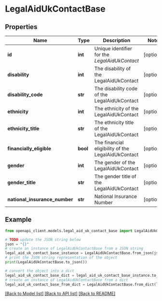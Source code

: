 # LegalAidUkContactBase


## Properties

Name | Type | Description | Notes
------------ | ------------- | ------------- | -------------
**id** | **int** | Unique identifier for the *LegalAidUkContact* | [optional] 
**disability** | **int** | The disability of the LegalAidUkContact | [optional] 
**disability_code** | **str** | The disability code of the LegalAidUkContact | [optional] 
**ethnicity** | **int** | The ethnicity of the LegalAidUkContact | [optional] 
**ethnicity_title** | **str** | The ethnicity title of the LegalAidUkContact | [optional] 
**financially_eligible** | **bool** | The financial eligibility of the LegalAidUkContact | [optional] 
**gender** | **int** | The gender of the LegalAidUkContact | [optional] 
**gender_title** | **str** | The gender title of the LegalAidUkContact | [optional] 
**national_insurance_number** | **str** | National Insurance Number | [optional] 

## Example

```python
from openapi_client.models.legal_aid_uk_contact_base import LegalAidUkContactBase

# TODO update the JSON string below
json = "{}"
# create an instance of LegalAidUkContactBase from a JSON string
legal_aid_uk_contact_base_instance = LegalAidUkContactBase.from_json(json)
# print the JSON string representation of the object
print(LegalAidUkContactBase.to_json())

# convert the object into a dict
legal_aid_uk_contact_base_dict = legal_aid_uk_contact_base_instance.to_dict()
# create an instance of LegalAidUkContactBase from a dict
legal_aid_uk_contact_base_from_dict = LegalAidUkContactBase.from_dict(legal_aid_uk_contact_base_dict)
```
[[Back to Model list]](../README.md#documentation-for-models) [[Back to API list]](../README.md#documentation-for-api-endpoints) [[Back to README]](../README.md)


